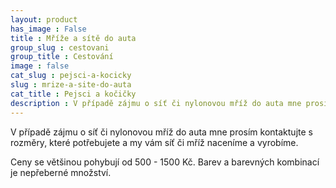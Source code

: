 ```yaml
---
layout: product
has_image : False
title : Mříže a sítě do auta
group_slug : cestovani
group_title : Cestování
image : false
cat_slug : pejsci-a-kocicky
slug : mrize-a-site-do-auta
cat_title : Pejsci a kočičky
description : V případě zájmu o síť či nylonovou mříž do auta mne prosím kontaktujte s rozměry, které potřebujete a my vám síť či mříž naceníme a vyrobíme.
---
```


V případě zájmu o síť či nylonovou mříž do auta mne prosím kontaktujte s rozměry, které potřebujete a my vám síť či mříž naceníme a vyrobíme.

Ceny se většinou pohybují od 500 - 1500 Kč. Barev a barevných kombinací je nepřeberné množství.

